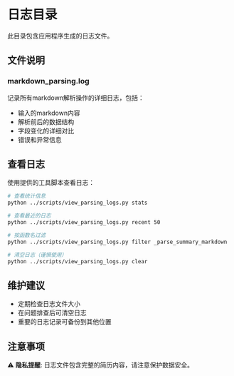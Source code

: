 # 日志目录

此目录包含应用程序生成的日志文件。

## 文件说明

### markdown_parsing.log
记录所有markdown解析操作的详细日志，包括：
- 输入的markdown内容
- 解析前后的数据结构
- 字段变化的详细对比
- 错误和异常信息

## 查看日志

使用提供的工具脚本查看日志：

```bash
# 查看统计信息
python ../scripts/view_parsing_logs.py stats

# 查看最近的日志
python ../scripts/view_parsing_logs.py recent 50

# 按函数名过滤
python ../scripts/view_parsing_logs.py filter _parse_summary_markdown

# 清空日志（谨慎使用）
python ../scripts/view_parsing_logs.py clear
```

## 维护建议

- 定期检查日志文件大小
- 在问题排查后可清空日志
- 重要的日志记录可备份到其他位置

## 注意事项

⚠️ **隐私提醒**: 日志文件包含完整的简历内容，请注意保护数据安全。



